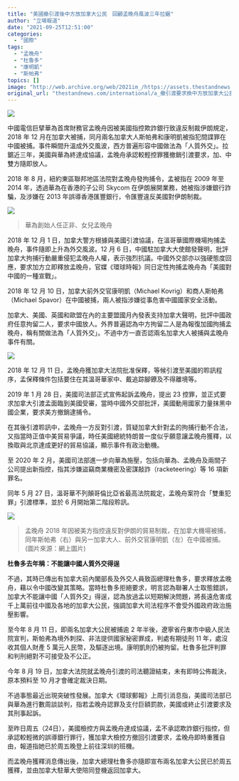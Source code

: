 ```yaml
---
title: "美國撤引渡後中方放加拿大公民　回顧孟晚舟風波三年拉鋸"
author: "立場報道"
date: "2021-09-25T12:51:00"
categories:
  - "國際"
tags:
  - "孟晚舟"
  - "杜魯多"
  - "康明凱"
  - "斯帕弗"
topics: []
image: "http://web.archive.org/web/2021im_/https://assets.thestandnews.com/media/photos/run-09.png"
original_url: "thestandnews.com/international/a_撤引渡要求換中方放加拿大公民-回顧孟晚舟風波三年拉鋸"
---
```

![](http://web.archive.org/web/2021im_/https://assets.thestandnews.com/media/photos/run-09.png)

中國電信巨擘華為首席財務官孟晚舟因被美國指控欺詐銀行致違反制裁伊朗規定，2018 年 12 月在加拿大被捕，同月兩名加拿大人斯帕弗和康明凱被指犯間諜罪在中國被捕。事件瞬間升溫成外交風波，西方普遍形容中國做法為「人質外交」。拉鋸近三年，美國與華為終達成協議，孟晚舟承認較輕控罪獲撤銷引渡要求，加、中雙方隨即放人。

2018 年 8 月，紐約東區聯邦地區法院對孟晚舟發拘捕令，孟被指在 2009 年至 2014 年，透過華為在香港的子公司 Skycom 在伊朗展開業務，她被指涉嫌銀行詐騙，及涉嫌在 2013 年誤導香港匯豐銀行，令匯豐違反美國對伊朗制裁。

![](http://web.archive.org/web/2021im_/https://assets.thestandnews.com/media/photos/hua_bjYu5.png)
> 華為創始人任正非、女兒孟晚舟

2018 年 12 月 1 日，加拿大警方根據與美國引渡協議，在溫哥華國際機場拘捕孟晚舟，事件隨即上升為外交風波。12 月 6 日，中國駐加拿大大使館發聲明，批評加拿大拘捕行動嚴重侵犯孟晚舟人權，表示強烈抗議。中國外交部亦以強硬態度回應，要求加方立即釋放孟晚舟，官媒《環球時報》同日定性拘捕孟晚舟為「美國對中國的一種宣戰」。

2018 年 12 月 10 日，加拿大前外交官康明凱（Michael Kovrig）和商人斯帕弗（Michael Spavor）在中國被捕，兩人被指涉嫌從事危害中國國家安全活動。

加拿大、美國、英國和歐盟在內的主要盟國月內發表支持加拿大聲明，批評中國政府任意拘留二人，要求中國放人。外界普遍認為中方拘留二人是為報復加國拘捕孟晚舟，稱有關做法為「人質外交」。不過中方一直否認兩名加拿大人被捕與孟晚舟事件有關。

![](http://web.archive.org/web/2021im_/https://assets.thestandnews.com/media/photos/242734429_4574595172626067_4662951907725313136_n.png)

2018 年 12 月 11 日，孟晚舟獲加拿大法院批准保釋，等候引渡至美國的聆訊程序，孟保釋條件包括要住在其溫哥華家中、戴追踪腳鐐及不得離境等。

2019 年 1 月 28 日，美國司法部正式宣佈起訴孟晚舟，提出 23 控罪，並正式要求加拿大引渡孟面臨到美國受審，當時中國外交部批評，美國動用國家力量抹黑中國企業，要求美方撤銷逮捕令。

在其後引渡聆訊中，孟晚舟一方反對引渡，質疑加拿大針對孟的拘捕行動不合法，又指當時正值中美貿易爭議，時任美國總統特朗普一度似乎願意讓孟晚舟獲釋，以換取與北京達成更好的貿易協議，顯示事件有政治動機。

至 2020 年 2 月，美國司法部進一步向華為施壓，包括向華為、孟晚舟及兩間子公司提出新指控，指其涉嫌盜竊商業機密及密謀敲詐（racketeering）等 16 項新罪名。

同年 5 月 27 日，溫哥華不列顛哥倫比亞省最高法院裁定，孟晚舟案符合「雙重犯罪」引渡標準，並於 6 月開始第二階段聆訊。

![](http://web.archive.org/web/2021im_/https://assets.thestandnews.com/media/photos/20200619-10_osshv.png)
> 孟晚舟 2018 年因被美方指控違反對伊朗的貿易制裁，在加拿大機場被捕，同年斯帕弗（右）與另一加拿大人、前外交官康明凱（左）在中國被捕。 (圖片來源：網上圖片)

**杜魯多去年稱：不能讓中國人質外交得逞**

不過，其時已傳出有加拿大前內閣部長及外交人員致函總理杜魯多，要求釋放孟晚舟，藉以令中國改變其策略。當時杜魯多拒絕要求，明言認為聯署人士取態錯誤，加拿大不能讓中國「人質外交」得逞，認為放過孟以短期解決問題，將長遠危害成千上萬前往中國及各地的加拿大公民，強調加拿大司法程序不會受外國政府政治施壓影響。

至今年 8 月 11 日，即兩名加拿大公民被捕逾 2 年半後，遼寧省丹東市中級人民法院宣判，斯帕弗為境外刺探、非法提供國家秘密罪成，判處有期徒刑 11 年，處沒收其個人財產 5 萬元人民幣，及驅逐出境。康明凱則仍被拘留。杜魯多批評判罪和判刑絕對不可接受及不公正。

今年 8 月 19 日，加拿大法院就孟晚舟引渡的司法聽證結束，未有即時公佈裁決，原本預料至 10 月才會確定裁決日期。

不過事態最近出現突破性發展。加拿大《環球郵報》上周引消息指，美國司法部已與華為進行數周談談判，指若孟晚舟認罪及支付巨額罰款，美國或終止引渡要求及其刑事起訴。

至昨日周五（24日），美國檢控方與孟晚舟達成協議，孟不承認欺詐銀行指控，但承認較輕微的誤導銀行罪行，獲加拿大檢控方撤回引渡要求，孟晚舟即時重獲自由，報道指她已於周五晚登上前往深圳的班機。

而孟晚舟獲釋消息傳出後，加拿大總理杜魯多亦隨即宣布兩名加拿大公民已於周五獲釋，並由加拿大駐華大使陪同登機返回加拿大。